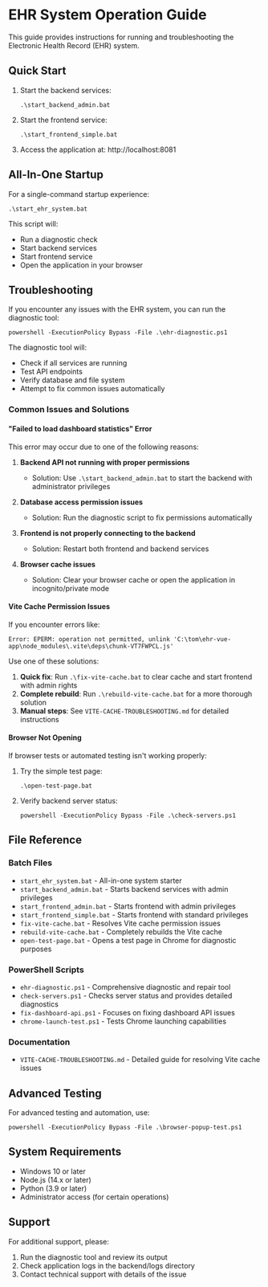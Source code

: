 # EHR System Operation Guide

This guide provides instructions for running and troubleshooting the Electronic Health Record (EHR) system.

## Quick Start

1. Start the backend services:
   ```
   .\start_backend_admin.bat
   ```

2. Start the frontend service:
   ```
   .\start_frontend_simple.bat
   ```

3. Access the application at: http://localhost:8081

## All-In-One Startup

For a single-command startup experience:
```
.\start_ehr_system.bat
```
This script will:
- Run a diagnostic check
- Start backend services
- Start frontend service
- Open the application in your browser

## Troubleshooting

If you encounter any issues with the EHR system, you can run the diagnostic tool:

```
powershell -ExecutionPolicy Bypass -File .\ehr-diagnostic.ps1
```

The diagnostic tool will:
- Check if all services are running
- Test API endpoints
- Verify database and file system
- Attempt to fix common issues automatically

### Common Issues and Solutions

#### "Failed to load dashboard statistics" Error

This error may occur due to one of the following reasons:

1. **Backend API not running with proper permissions**
   - Solution: Use `.\start_backend_admin.bat` to start the backend with administrator privileges

2. **Database access permission issues**
   - Solution: Run the diagnostic script to fix permissions automatically

3. **Frontend is not properly connecting to the backend**
   - Solution: Restart both frontend and backend services

4. **Browser cache issues**
   - Solution: Clear your browser cache or open the application in incognito/private mode

#### Vite Cache Permission Issues

If you encounter errors like:
```
Error: EPERM: operation not permitted, unlink 'C:\tom\ehr-vue-app\node_modules\.vite\deps\chunk-VT7FWPCL.js'
```

Use one of these solutions:

1. **Quick fix**: Run `.\fix-vite-cache.bat` to clear cache and start frontend with admin rights
2. **Complete rebuild**: Run `.\rebuild-vite-cache.bat` for a more thorough solution
3. **Manual steps**: See `VITE-CACHE-TROUBLESHOOTING.md` for detailed instructions

#### Browser Not Opening

If browser tests or automated testing isn't working properly:

1. Try the simple test page:
   ```
   .\open-test-page.bat
   ```

2. Verify backend server status:
   ```
   powershell -ExecutionPolicy Bypass -File .\check-servers.ps1
   ```

## File Reference

### Batch Files

- `start_ehr_system.bat` - All-in-one system starter
- `start_backend_admin.bat` - Starts backend services with admin privileges
- `start_frontend_admin.bat` - Starts frontend with admin privileges
- `start_frontend_simple.bat` - Starts frontend with standard privileges
- `fix-vite-cache.bat` - Resolves Vite cache permission issues
- `rebuild-vite-cache.bat` - Completely rebuilds the Vite cache
- `open-test-page.bat` - Opens a test page in Chrome for diagnostic purposes

### PowerShell Scripts

- `ehr-diagnostic.ps1` - Comprehensive diagnostic and repair tool
- `check-servers.ps1` - Checks server status and provides detailed diagnostics
- `fix-dashboard-api.ps1` - Focuses on fixing dashboard API issues
- `chrome-launch-test.ps1` - Tests Chrome launching capabilities

### Documentation

- `VITE-CACHE-TROUBLESHOOTING.md` - Detailed guide for resolving Vite cache issues

## Advanced Testing

For advanced testing and automation, use:

```
powershell -ExecutionPolicy Bypass -File .\browser-popup-test.ps1
```

## System Requirements

- Windows 10 or later
- Node.js (14.x or later)
- Python (3.9 or later)
- Administrator access (for certain operations)

## Support

For additional support, please:
1. Run the diagnostic tool and review its output
2. Check application logs in the backend/logs directory
3. Contact technical support with details of the issue 